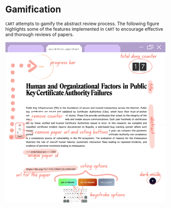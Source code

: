 # Gamification

`CART` attempts to gamify the abstract review process. The following figure highlights some of the features implemented in `CART` to encourage effective and thorough reviews of papers. 

<img src="../img/viewbook.svg" alt="viewbook" style="zoom:160%; display: block; margin: 0 auto" />
